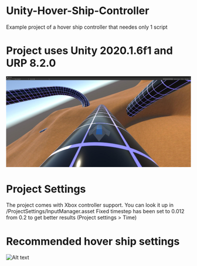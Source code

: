 # Unity-Hover-Ship-Controller
Example project of a hover ship controller that needes only 1 script

# Project uses Unity 2020.1.6f1 and URP 8.2.0

![Alt text](/Screenshots/ExampleScreenshot.jpg?raw=true "Example")


# Project Settings

The project comes with Xbox controller support. You can look it up in /ProjectSettings/InputManager.asset
Fixed timestep has been set to 0.012 from 0.2 to get better results (Project settings > Time)

# Recommended hover ship settings

![Alt text](/Screenshots/RecommendedSettings.jpg?raw=true "Recommended")

